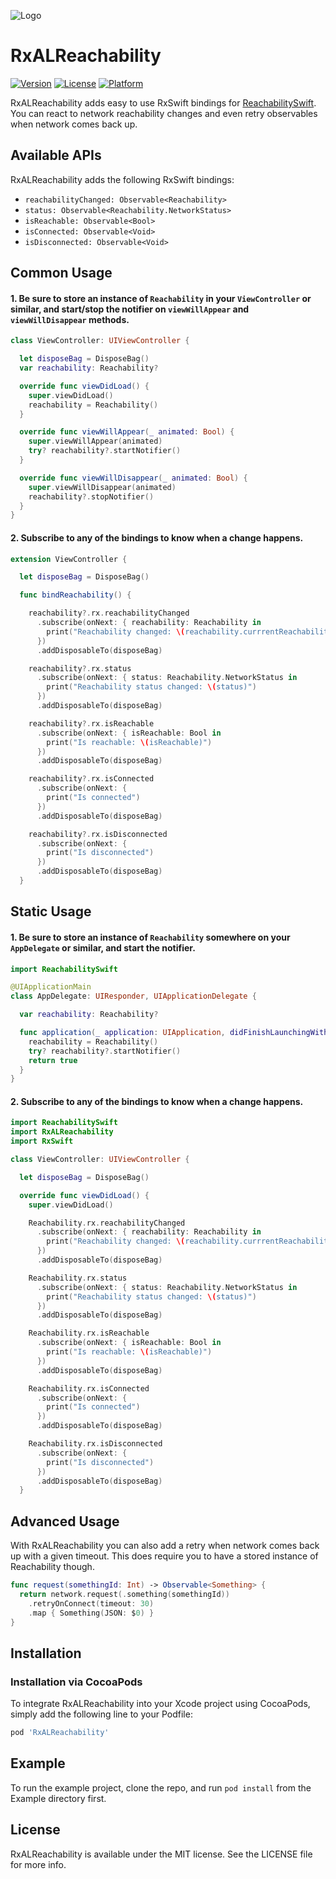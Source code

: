 ![Logo](https://raw.githubusercontent.com/ivanbruel/RxALReachability/master/Assets/Logo.png)

RxALReachability
=========

[![Version](https://img.shields.io/cocoapods/v/RxALReachability.svg?style=flat)](http://cocoapods.org/pods/RxALReachability)
[![License](https://img.shields.io/cocoapods/l/RxALReachability.svg?style=flat)](http://cocoapods.org/pods/RxALReachability)
[![Platform](https://img.shields.io/cocoapods/p/RxALReachability.svg?style=flat)](http://cocoapods.org/pods/RxALReachability)

RxALReachability adds easy to use RxSwift bindings for [ReachabilitySwift](https://github.com/ashleymills/Reachability.swift).
You can react to network reachability changes and even retry observables when network comes back up.

## Available APIs

RxALReachability adds the following RxSwift bindings:

- `reachabilityChanged: Observable<Reachability>`
- `status: Observable<Reachability.NetworkStatus>`
- `isReachable: Observable<Bool>`
- `isConnected: Observable<Void>`
- `isDisconnected: Observable<Void>`

## Common Usage

#### 1. Be sure to store an instance of `Reachability` in your `ViewController` or similar, and start/stop the notifier on `viewWillAppear` and `viewWillDisappear` methods.

```swift
class ViewController: UIViewController {

  let disposeBag = DisposeBag()
  var reachability: Reachability?

  override func viewDidLoad() {
    super.viewDidLoad()
    reachability = Reachability()
  }

  override func viewWillAppear(_ animated: Bool) {
    super.viewWillAppear(animated)
    try? reachability?.startNotifier()
  }

  override func viewWillDisappear(_ animated: Bool) {
    super.viewWillDisappear(animated)
    reachability?.stopNotifier()
  }
}

```

#### 2. Subscribe to any of the bindings to know when a change happens.

```swift
extension ViewController {

  let disposeBag = DisposeBag()

  func bindReachability() {

    reachability?.rx.reachabilityChanged
      .subscribe(onNext: { reachability: Reachability in
        print("Reachability changed: \(reachability.currrentReachabilityStatus)")
      })
      .addDisposableTo(disposeBag)

    reachability?.rx.status
      .subscribe(onNext: { status: Reachability.NetworkStatus in
        print("Reachability status changed: \(status)")
      })
      .addDisposableTo(disposeBag)

    reachability?.rx.isReachable
      .subscribe(onNext: { isReachable: Bool in
        print("Is reachable: \(isReachable)")
      })
      .addDisposableTo(disposeBag)

    reachability?.rx.isConnected
      .subscribe(onNext: {
        print("Is connected")
      })
      .addDisposableTo(disposeBag)

    reachability?.rx.isDisconnected
      .subscribe(onNext: {
        print("Is disconnected")
      })
      .addDisposableTo(disposeBag)
  }
```

## Static Usage

#### 1. Be sure to store an instance of `Reachability` somewhere on your `AppDelegate` or similar, and start the notifier.

```swift
import ReachabilitySwift

@UIApplicationMain
class AppDelegate: UIResponder, UIApplicationDelegate {

  var reachability: Reachability?

  func application(_ application: UIApplication, didFinishLaunchingWithOptions launchOptions: [UIApplicationLaunchOptionsKey: Any]?) -> Bool {
    reachability = Reachability()
    try? reachability?.startNotifier()
    return true
  }
}

```

#### 2. Subscribe to any of the bindings to know when a change happens.

```swift
import ReachabilitySwift
import RxALReachability
import RxSwift

class ViewController: UIViewController {

  let disposeBag = DisposeBag()

  override func viewDidLoad() {
    super.viewDidLoad()

    Reachability.rx.reachabilityChanged
      .subscribe(onNext: { reachability: Reachability in
        print("Reachability changed: \(reachability.currrentReachabilityStatus)")
      })
      .addDisposableTo(disposeBag)

    Reachability.rx.status
      .subscribe(onNext: { status: Reachability.NetworkStatus in
        print("Reachability status changed: \(status)")
      })
      .addDisposableTo(disposeBag)

    Reachability.rx.isReachable
      .subscribe(onNext: { isReachable: Bool in
        print("Is reachable: \(isReachable)")
      })
      .addDisposableTo(disposeBag)

    Reachability.rx.isConnected
      .subscribe(onNext: {
        print("Is connected")
      })
      .addDisposableTo(disposeBag)

    Reachability.rx.isDisconnected
      .subscribe(onNext: {
        print("Is disconnected")
      })
      .addDisposableTo(disposeBag)
  }
```

## Advanced Usage

With RxALReachability you can also add a retry when network comes back up with a given timeout.
This does require you to have a stored instance of Reachability though.

```swift
func request(somethingId: Int) -> Observable<Something> {
  return network.request(.something(somethingId))
    .retryOnConnect(timeout: 30)
    .map { Something(JSON: $0) }
}
```

## Installation

### Installation via CocoaPods

To integrate RxALReachability into your Xcode project using CocoaPods, simply add the following line to your Podfile:

```ruby
pod 'RxALReachability'
```

## Example

To run the example project, clone the repo, and run `pod install` from the Example directory first.

## License

RxALReachability is available under the MIT license. See the LICENSE file for more info.
